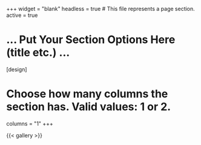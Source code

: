 +++
widget = "blank"
headless = true  # This file represents a page section.
active = true

# ... Put Your Section Options Here (title etc.) ...

[design]
  # Choose how many columns the section has. Valid values: 1 or 2.
  columns = "1"
+++

{{< gallery >}}